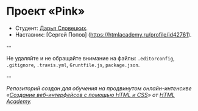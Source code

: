 # Проект «Pink»

* Студент: [Дарья Словецких](https://htmlacademy.ru/profile/id3612).
* Наставник: [Сергей Попов] (https://htmlacademy.ru/profile/id42761).

--

Не удаляйте и не обращайте внимание на файлы: `.editorconfig`, `.gitignore`, `.travis.yml`, `Gruntfile.js`, `package.json`.

--

_Репозиторий создан для обучения на продвинутом онлайн-интенсиве «[Создание веб-интерфейсов с помощью HTML и CSS](https://htmlacademy.ru/advanced_intensive)» от [HTML Academy](https://htmlacademy.ru)._
